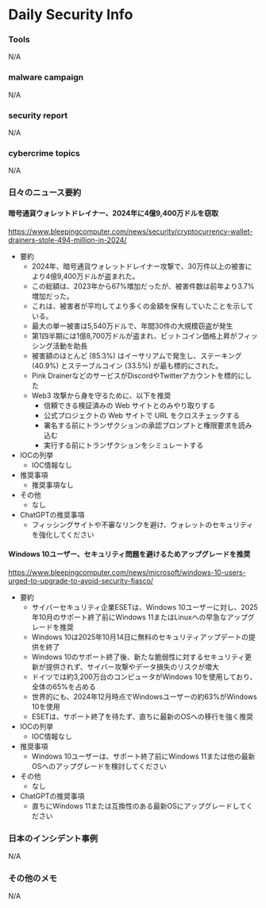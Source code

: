 # Daily Security Info

### Tools
N/A

### malware campaign
N/A

### security report
N/A

### cybercrime topics
N/A

### 日々のニュース要約

#### 暗号通貨ウォレットドレイナー、2024年に4億9,400万ドルを窃取
https://www.bleepingcomputer.com/news/security/cryptocurrency-wallet-drainers-stole-494-million-in-2024/

- 要約
    - 2024年、暗号通貨ウォレットドレイナー攻撃で、30万件以上の被害により4億9,400万ドルが盗まれた。
    - この総額は、2023年から67%増加だったが、被害件数は前年より3.7%増加だった。
    - これは、被害者が平均してより多くの金額を保有していたことを示している。
    - 最大の単一被害は5,540万ドルで、年間30件の大規模窃盗が発生
    - 第1四半期には1億8,700万ドルが盗まれ、ビットコイン価格上昇がフィッシング活動を助長
    - 被害額のほとんど (85.3%) はイーサリアムで発生し、ステーキング (40.9%) とステーブルコイン (33.5%) が最も標的にされた。
    - Pink DrainerなどのサービスがDiscordやTwitterアカウントを標的にした
    - Web3 攻撃から身を守るために、以下を推奨
        - 信頼できる検証済みの Web サイトとのみやり取りする
        - 公式プロジェクトの Web サイトで URL をクロスチェックする
        - 署名する前にトランザクションの承認プロンプトと権限要求を読み込む
        - 実行する前にトランザクションをシミュレートする
- IOCの列挙
    - IOC情報なし
- 推奨事項
    - 推奨事項なし
- その他
    - なし
- ChatGPTの推奨事項
    - フィッシングサイトや不審なリンクを避け、ウォレットのセキュリティを強化してください

#### Windows 10ユーザー、セキュリティ問題を避けるためアップグレードを推奨
https://www.bleepingcomputer.com/news/microsoft/windows-10-users-urged-to-upgrade-to-avoid-security-fiasco/

- 要約
    - サイバーセキュリティ企業ESETは、Windows 10ユーザーに対し、2025年10月のサポート終了前にWindows 11またはLinuxへの早急なアップグレードを推奨
    - Windows 10は2025年10月14日に無料のセキュリティアップデートの提供を終了
    - Windows 10のサポート終了後、新たな脆弱性に対するセキュリティ更新が提供されず、サイバー攻撃やデータ損失のリスクが増大
    - ドイツでは約3,200万台のコンピュータがWindows 10を使用しており、全体の65%を占める
    - 世界的にも、2024年12月時点でWindowsユーザーの約63%がWindows 10を使用
    - ESETは、サポート終了を待たず、直ちに最新のOSへの移行を強く推奨
- IOCの列挙
    - IOC情報なし
- 推奨事項
    - Windows 10ユーザーは、サポート終了前にWindows 11または他の最新OSへのアップグレードを検討してください
- その他
    - なし
- ChatGPTの推奨事項
    - 直ちにWindows 11または互換性のある最新OSにアップグレードしてください

### 日本のインシデント事例
N/A

### その他のメモ
N/A